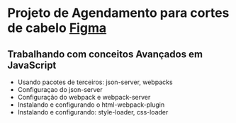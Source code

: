 # Projeto de Agendamento para cortes de cabelo [Figma](https://www.figma.com/design/lH2FKCvIC9jyqftHFPpcLA/Plataforma-de-agendamento-(Community)?t=1O6h1hgSdTGhxDAr-0)

## Trabalhando com conceitos Avançados em JavaScript
- Usando pacotes de terceiros: json-server, webpacks
- Configuraçao do json-server
- Configuração do webpack e webpack-server
- Instalando e configurando o html-webpack-plugin
- Instalando e configurando: style-loader, css-loader